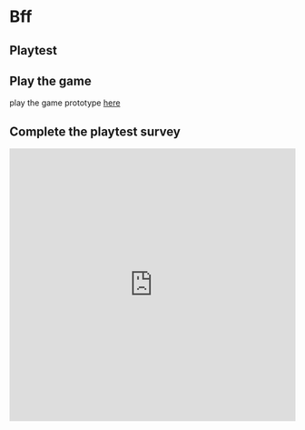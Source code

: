 # Bff
## Playtest

## Play the game

play the game prototype [here](https://car39.github.io/IASC-1P04/Prototype/Bff_Twine_Prototype.html)

## Complete the playtest survey

<iframe width="640px" height= "480px" src= "https://forms.office.com/Pages/ResponsePage.aspx?id=FRGudvwe8kqlNuKyRDrxoAItX3Px31RJlvaIbZe2eY5URFhYMkVHRlgwVUFTMUNIMDFWNlBJOTFLSi4u&embed=true" frameborder= "0" marginwidth= "0" marginheight= "0" style= "border: none; max-width:100%; max-height:100vh" allowfullscreen webkitallowfullscreen mozallowfullscreen msallowfullscreen> </iframe>

